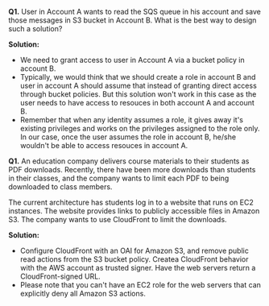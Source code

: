 **Q1.** User in Account A wants to read the SQS queue in his account and save those messages in S3 bucket in Account B. What is the best way to design such a solution?

**Solution:**
* We need to grant access to user in Account A via a bucket policy in account B.
* Typically, we would think that we should create a role in account B and user in account A should assume that instead of granting direct access through bucket policies. But this solution won't work in this case as the user needs to have access to resouces in both account A and account B.
* Remember that when any identity assumes a role, it gives away it's existing privileges and works on the privileges assigned to the role only. In our case, once the user assumes the role in account B, he/she wouldn't be able to access resouces in account A.

**Q1.** An education company delivers course materials to their students as PDF downloads. Recently, there have been more downloads than students in their classes, and the company wants to limit each PDF to being downloaded to class members.

The current architecture has students log in to a website that runs on EC2 instances. The website provides links to publicly accessible files in Amazon S3. The company wants to use CloudFront to limit the downloads.

**Solution:**
* Configure CloudFront with an OAI for Amazon S3, and remove public read actions from the S3 bucket policy. Createa CloudFront behavior with the AWS account as trusted signer. Have the web servers return a CloudFront-signed URL.
* Please note that you can't have an EC2 role for the web servers that can explicitly deny all Amazon S3 actions.
